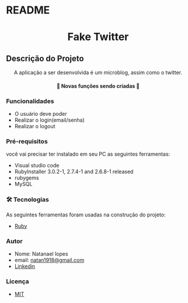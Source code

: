 # README

<h1 align="center">Fake Twitter</h1>


## Descrição do Projeto
<p align="center">A aplicação a ser desenvolvida é um microblog, assim como o twitter.</p>


<h4 align="center"> 
	🚧   Novas funções sendo criadas  🚧
</h4>


### Funcionalidades

* O usuário deve poder
* Realizar o login(email/senha)
* Realizar o logout

### Pré-requisitos

você vai precisar ter instalado em seu PC as seguintes ferramentas:
- Visual studio code
- RubyInstaller 3.0.2-1, 2.7.4-1 and 2.6.8-1 released
- rubygems
- MySQL


### 🛠 Tecnologias

As seguintes ferramentas foram usadas na construção do projeto:


- [Ruby](https://www.ruby-lang.org/pt/)


### Autor
- Nome: Natanael lopes
- email: natan1918@gmail.com
- [Linkedin](https://www.linkedin.com/in/natan-lopes-722201136/)


### Licença
- [MIT](https://github.com/EdsonNeto2533/creditoParaTodos/blob/master/Licença)



